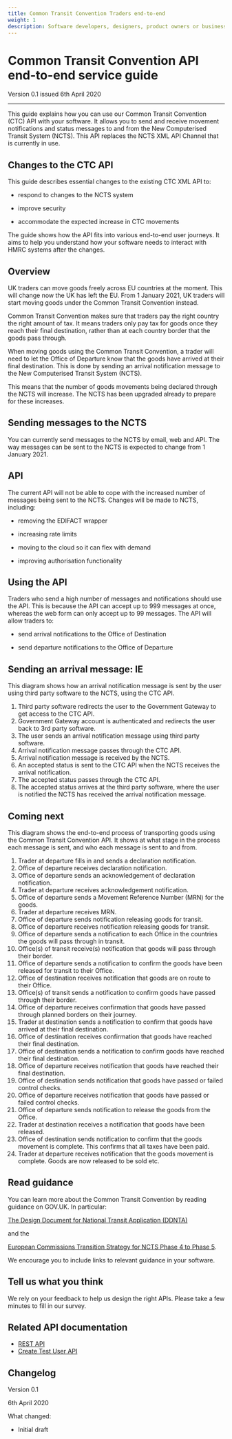 ```yaml
---
title: Common Transit Convention Traders end-to-end
weight: 1
description: Software developers, designers, product owners or business analysts. Integrate your software with Common Transit Convention Traders API for Making Tax Digital.
---
```


# Common Transit Convention API end-to-end service guide

Version 0.1 issued 6th April 2020
***

This guide explains how you can use our Common Transit Convention (CTC) API with your software. It allows you to send and receive movement notifications and status messages to and from the New Computerised Transit System (NCTS). This API replaces the NCTS XML API Channel that is currently in use.

## Changes to the CTC API

This guide describes essential changes to the existing CTC XML API to:

- respond to changes to the NCTS system

- improve security

- accommodate the expected increase in CTC movements

The guide shows how the API fits into various end-to-end user journeys. It aims to help you understand how your software needs to interact with HMRC systems after the changes.

## Overview

UK traders can move goods freely across EU countries at the moment. This will change now the UK has left the EU. From 1 January 2021, UK traders will start moving goods under the Common Transit Convention instead. 

Common Transit Convention makes sure that traders pay the right country the right amount of tax. It means traders only pay tax for goods once they reach their final destination, rather than at each country border that the goods pass through. 

When moving goods using the Common Transit Convention, a trader will need to let the Office of Departure know that the goods have arrived at their final destination. This is done by sending an arrival notification message to the New Computerised Transit System (NCTS). 

This means that the number of goods movements being declared through the NCTS will increase. The NCTS has been upgraded already to prepare for these increases.

## Sending messages to the NCTS

You can currently send messages to the NCTS by email, web and API. The way messages can be sent to the NCTS is expected to change from 1 January 2021.

## API

The current API will not be able to cope with the increased number of messages being sent to the NCTS. Changes will be made to NCTS, including:

- removing the EDIFACT wrapper

- increasing rate limits

- moving to the cloud so it can flex with demand

- improving authorisation functionality

## Using the API

Traders who send a high number of messages and notifications should use the API.  This is because the API can accept up to 999 messages at once, whereas the web form can only accept up to 99 messages. The API will allow traders to:

- send arrival notifications to the Office of Destination

- send departure notifications to the Office of Departure


## Sending an arrival message: IE

This diagram shows how an arrival notification message is sent by the user using third party software to the NCTS, using the CTC API.

1. Third party software redirects the user to the Government Gateway to get access to the CTC API.
2. Government Gateway account is authenticated and redirects the user back to 3rd party software.
3. The user sends an arrival notification message using third party software.
4. Arrival notification message passes through the CTC API.
5. Arrival notification message is received by the NCTS.
6. An accepted status is sent to the CTC API when the NCTS receives the arrival notification.
7. The accepted status passes through the CTC API.
8. The accepted status arrives at the third party software, where the user is notified the NCTS has received the arrival notification message.

## Coming next

This diagram shows the end-to-end process of transporting goods using the Common Transit Convention API. It shows at what stage in the process each message is sent, and who each message is sent to and from.

1. Trader at departure fills in and sends a declaration notification.
2. Office of departure receives declaration notification.
3. Office of departure sends an acknowledgement of declaration notification.
4. Trader at departure receives acknowledgement notification.
5. Office of departure sends a Movement Reference Number (MRN) for the goods.
6. Trader at departure receives MRN.
7. Office of departure sends notification releasing goods for transit.
8. Office of departure receives notification releasing goods for transit.
9. Office of departure sends a notification to each Office in the countries the goods will pass through in transit.
10. Office(s) of transit receive(s) notification that goods will pass through their border.
11. Office of departure sends a notification to confirm the goods have been released for transit to their Office.
12. Office of destination receives notification that goods are on route to their Office.
13. Office(s) of transit sends a notification to confirm goods have passed through their border.
14. Office of departure receives confirmation that goods have passed through planned borders on their journey.
15. Trader at destination sends a notification to confirm that goods have arrived at their final destination.
16. Office of destination receives confirmation that goods have reached their final destination.
17. Office of destination sends a notification to confirm goods have reached their final destination.
18. Office of departure receives notification that goods have reached their final destination.
19. Office of destination sends notification that goods have passed or failed control checks.
20. Office of departure receives notification that goods have passed or failed control checks.
21. Office of departure sends notification to release the goods from the Office.
22. Trader at destination receives a notification that goods have been released.
23. Office of destination sends notification to confirm that the goods movement is complete.  This confirms that all taxes have been paid.
24. Trader at departure receives notification that the goods movement is complete. Goods are now released to be sold etc.

## Read guidance
You can learn more about the Common Transit Convention by reading guidance on GOV.UK. In particular:

[The Design Document for National Transit Application (DDNTA)](https://www.gov.uk/government/publications/new-computerised-transit-system-technical-specifications)

and the 

[European Commissions Transition Strategy for NCTS Phase 4 to Phase 5](https://www.clecat.org/media/Transit%20transition%20strategy%20document.pdf).

We encourage you to include links to relevant guidance in your software.

## Tell us what you think

We rely on your feedback to help us design the right APIs. Please take a few minutes to fill in our survey.



## Related API documentation
<!--- Section owner: MTD Programme --->

  * [REST API](https://developer.service.hmrc.gov.uk/api-documentation/docs/api/service/common-transit-convention-traders/1.0)
  * [Create Test User API](https://developer.service.hmrc.gov.uk/api-documentation/docs/api/service/api-platform-test-user/1.0)

## Changelog
<!--- Section owner: MTD Programme --->

Version 0.1

6th April 2020

What changed:

* Initial draft
